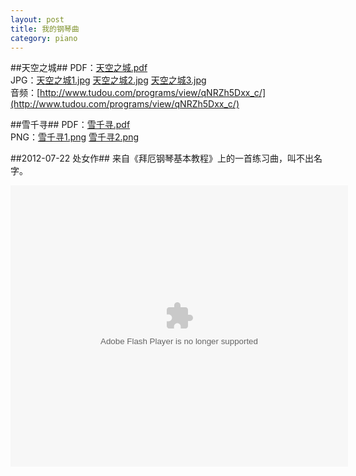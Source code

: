 ```yaml
---
layout: post
title: 我的钢琴曲
category: piano
---
```


##天空之城##
PDF：[天空之城.pdf](https://www.dropbox.com/s/vk5ggi1ptf1tm8n/%E5%A4%A9%E7%A9%BA%E4%B9%8B%E5%9F%8E.pdf)  
JPG：[天空之城1.jpg](https://www.dropbox.com/s/zajzj29z5cqt2ee/%E5%A4%A9%E7%A9%BA%E4%B9%8B%E5%9F%8E1.jpg) [天空之城2.jpg](https://www.dropbox.com/s/vndq6u7vf57ssmq/%E5%A4%A9%E7%A9%BA%E4%B9%8B%E5%9F%8E2.jpg) [天空之城3.jpg](https://www.dropbox.com/s/5kbqo4cnrtp3fri/%E5%A4%A9%E7%A9%BA%E4%B9%8B%E5%9F%8E3.jpg)  
音频：[http://www.tudou.com/programs/view/qNRZh5Dxx_c/](http://www.tudou.com/programs/view/qNRZh5Dxx_c/)

##雪千寻##
PDF：[雪千寻.pdf](https://www.dropbox.com/s/n5s2g2ifjkhvuye/%E9%9B%AA%E5%8D%83%E5%AF%BB.pdf)  
PNG：[雪千寻1.png](https://www.dropbox.com/s/v91uc6ke35hh3l3/%E9%9B%AA%E5%8D%83%E5%AF%BB1.png) [雪千寻2.png](https://www.dropbox.com/s/zsh0fm49z3hg742/%E9%9B%AA%E5%8D%83%E5%AF%BB2.png)

##2012-07-22 处女作##
来自《拜厄钢琴基本教程》上的一首练习曲，叫不出名字。

<embed src="http://www.tudou.com/v/3OI7NFEnpdU/&resourceId=107872165_05_11_99&bid=05/v.swf" type="application/x-shockwave-flash" allowscriptaccess="always" allowfullscreen="true" wmode="opaque" width="540" height="450"></embed>
